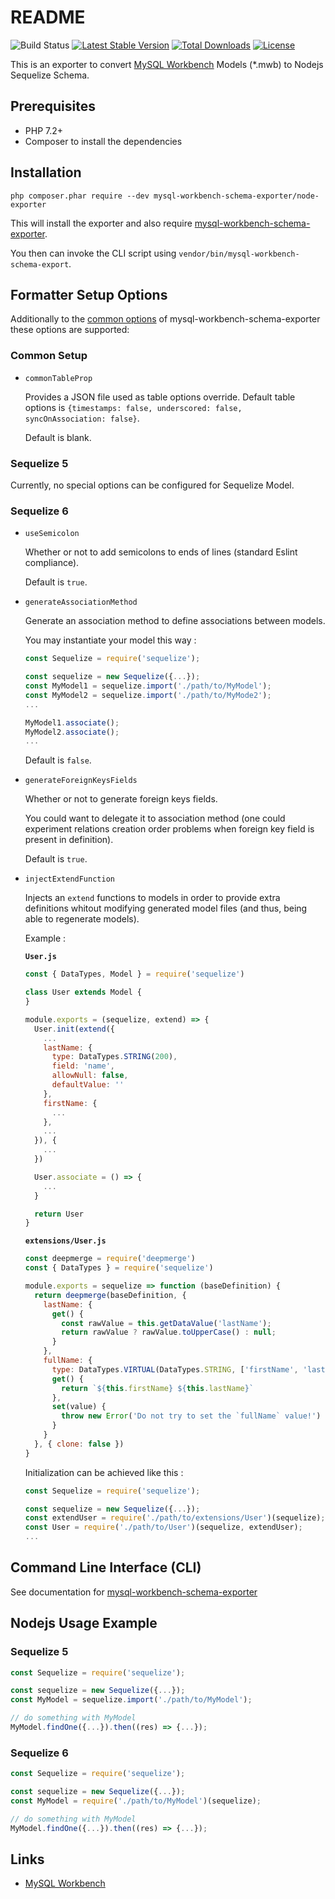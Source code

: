 # README

![Build Status](https://github.com/mysql-workbench-schema-exporter/node-exporter/actions/workflows/continuous-integration.yml/badge.svg)
[![Latest Stable Version](https://poser.pugx.org/mysql-workbench-schema-exporter/node-exporter/v/stable.svg)](https://packagist.org/packages/mysql-workbench-schema-exporter/node-exporter)
[![Total Downloads](https://poser.pugx.org/mysql-workbench-schema-exporter/node-exporter/downloads.svg)](https://packagist.org/packages/mysql-workbench-schema-exporter/node-exporter) 
[![License](https://poser.pugx.org/mysql-workbench-schema-exporter/node-exporter/license.svg)](https://packagist.org/packages/mysql-workbench-schema-exporter/node-exporter)

This is an exporter to convert [MySQL Workbench](http://www.mysql.com/products/workbench/) Models (\*.mwb) to Nodejs Sequelize Schema.

## Prerequisites

  * PHP 7.2+
  * Composer to install the dependencies

## Installation

```
php composer.phar require --dev mysql-workbench-schema-exporter/node-exporter
```

This will install the exporter and also require [mysql-workbench-schema-exporter](https://github.com/mysql-workbench-schema-exporter/mysql-workbench-schema-exporter).

You then can invoke the CLI script using `vendor/bin/mysql-workbench-schema-export`.

## Formatter Setup Options

Additionally to the [common options](https://github.com/mysql-workbench-schema-exporter/mysql-workbench-schema-exporter#configuring-mysql-workbench-schema-exporter) of mysql-workbench-schema-exporter these options are supported:

### Common Setup

  * `commonTableProp`

    Provides a JSON file used as table options override. Default table options is `{timestamps: false, underscored: false, syncOnAssociation: false}`.

    Default is blank.

### Sequelize 5

Currently, no special options can be configured for Sequelize Model.

### Sequelize 6

  * `useSemicolon`

    Whether or not to add semicolons to ends of lines (standard Eslint compliance).

    Default is `true`.
  
  * `generateAssociationMethod`

    Generate an association method to define associations between models.

    You may instantiate your model this way :

    ```javascript
    const Sequelize = require('sequelize');

    const sequelize = new Sequelize({...});
    const MyModel1 = sequelize.import('./path/to/MyModel');
    const MyModel2 = sequelize.import('./path/to/MyMode2');
    ...

    MyModel1.associate();
    MyModel2.associate();
    ...

    ```
    Default is `false`.

  * `generateForeignKeysFields`

    Whether or not to generate foreign keys fields.
    
    You could want to delegate it to association method (one could experiment relations creation order problems when foreign key field is present in definition).

    Default is `true`.

  * `injectExtendFunction`

    Injects an `extend` functions to models in order to provide extra definitions whitout modifying generated model files (and thus, being able to regenerate models).

    Example :

    **`User.js`**
    ```javascript
    const { DataTypes, Model } = require('sequelize')

    class User extends Model {
    }

    module.exports = (sequelize, extend) => {
      User.init(extend({
        ...
        lastName: {
          type: DataTypes.STRING(200),
          field: 'name',
          allowNull: false,
          defaultValue: ''
        },
        firstName: {
          ...
        },
        ...
      }), {
        ...
      })

      User.associate = () => {
        ...
      }

      return User
    }
    ```

    **`extensions/User.js`**
    ```javascript
    const deepmerge = require('deepmerge')
    const { DataTypes } = require('sequelize')

    module.exports = sequelize => function (baseDefinition) {
      return deepmerge(baseDefinition, {
        lastName: {
          get() {
            const rawValue = this.getDataValue('lastName');
            return rawValue ? rawValue.toUpperCase() : null;
          }
        },
        fullName: {
          type: DataTypes.VIRTUAL(DataTypes.STRING, ['firstName', 'lastName']),
          get() {
            return `${this.firstName} ${this.lastName}`
          },
          set(value) {
            throw new Error('Do not try to set the `fullName` value!')
          }
        }
      }, { clone: false })
    } 
    ```

    Initialization can be achieved like this :
    ```javascript
    const Sequelize = require('sequelize');

    const sequelize = new Sequelize({...});
    const extendUser = require('./path/to/extensions/User')(sequelize);
    const User = require('./path/to/User')(sequelize, extendUser);
    ...
    ```

## Command Line Interface (CLI)

See documentation for [mysql-workbench-schema-exporter](https://github.com/mysql-workbench-schema-exporter/mysql-workbench-schema-exporter#command-line-interface-cli)

## Nodejs Usage Example

### Sequelize 5

```javascript
const Sequelize = require('sequelize');

const sequelize = new Sequelize({...});
const MyModel = sequelize.import('./path/to/MyModel');

// do something with MyModel
MyModel.findOne({...}).then((res) => {...});
```

### Sequelize 6

```javascript
const Sequelize = require('sequelize');

const sequelize = new Sequelize({...});
const MyModel = require('./path/to/MyModel')(sequelize);

// do something with MyModel
MyModel.findOne({...}).then((res) => {...});
```

## Links

  * [MySQL Workbench](http://wb.mysql.com/)
